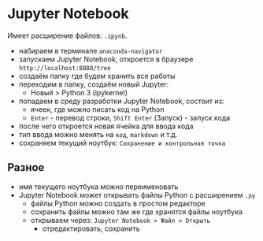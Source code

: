 # Jupyter Notebook
Имеет расширение файлов: `.ipynb`.

- набираем в терминале `anaconda-navigator`
- запускаем Jupyter Notebook, откроется в браузере `http://localhost:8888/tree`
- создаём папку где будем хранить все работы
- переходим в папку, создаём новый Jupyter:
    - Новый > Python 3 (ipykernel)
- попадаем в среду разработки Jupyter Notebook, состоит из:
    - ячеек, где можно писать код на Python
    - `Enter` - перевод строки, `Shift Enter` (Запуск) - запуск кода
- после чего откроется новая ячейка для ввода кода
- тип ввода можно менять на `код`, `markdown` и т.д.
- сохраняем текущий ноутбук: `Сохранение и контрольная точка`

## Разное
- имя текущего ноутбука можно переименовать
- Jupyter Notebook может открывать файлы Python с расширением `.py`
    - файлы Python можно создать в простом редакторе
    - сохранить файлы можно там же где хранятся файлы ноутбука
    - открываем через: `Jupyter Notebook > Файл > Открыть`
        - отредактировать, сохранить
